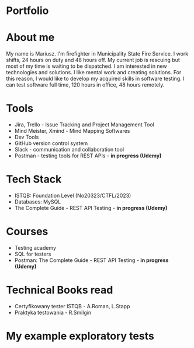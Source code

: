 # Portfolio 


# About me

My name is Mariusz. I'm firefighter in Municipality State Fire Service. I work shifts, 24 hours on duty and 48 hours off. My current job is rescuing but most of my time is waiting to be dispatched. I am interested in new technologies and solutions. I like mental work and creating solutions. For this reason, I would like to develop my acquired skills in software testing. I can test software full time, 120 hours in office, 48 hours remotely.

# Tools

* Jira, Trello - Issue Tracking and Project Management Tool
* Mind Meister, Xmind - Mind Mapping Softwares
* Dev Tools
* GitHub version control system
* Slack - communication and collaboration tool
* Postman - testing tools for REST APIs - **in progress (Udemy)**

# Tech Stack

* ISTQB: Foundation Level (No20323/CTFL/2023)
* Databases: MySQL
* The Complete Guide - REST API Testing - **in progress (Udemy)**

# Courses

* Testing academy 
* SQL for testers
* Postman: The Complete Guide - REST API Testing - **in progress (Udemy)**

# Technical Books read

* Certyfikowany tester ISTQB - A.Roman, L.Stapp
* Praktyka testowania - R.Smilgin

# My example exploratory tests



<!---
FirlejM/FirlejM is a ✨ special ✨ repository because its `README.md` (this file) appears on your GitHub profile.
You can click the Preview link to take a look at your changes.
--->
